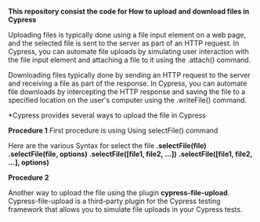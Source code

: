 **This repository consist the code for How to upload and download files in Cypress**

Uploading files is typically done using a file input element on a web page, and the selected file is sent to the server as part of an HTTP request. In Cypress, you can automate file uploads by simulating user interaction with the file input element and attaching a file to it using the .attach() command.

Downloading files typically done by sending an HTTP request to the server and receiving a file as part of the response. In Cypress, you can automate file downloads by intercepting the HTTP response and saving the file to a specified location on the user's computer using the .writeFile() command.

*Cypress provides several ways to upload the file in Cypress

**Procedure 1**
First procedure is using Using selectFile() command

Here are the various Syntax for select the file 
**.selectFile(file)**
**.selectFile(file, options)** 
**.selectFile([file1, file2, ...])** 
**.selectFile([file1, file2, ...], options)**


**Procedure 2**

Another way to upload the file using the plugin **cypress-file-upload**. Cypress-file-upload is a third-party plugin for the Cypress testing framework that allows you to simulate file uploads in your Cypress tests.
